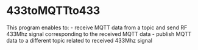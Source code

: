 # 433toMQTTto433
  This program enables to:  - receive MQTT data from a topic and send RF 433Mhz signal corresponding to the received MQTT data  - publish MQTT data to a different topic related to received 433Mhz signal
